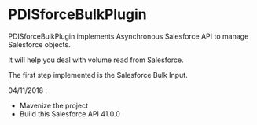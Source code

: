PDISforceBulkPlugin
===================
PDISforceBulkPlugin implements Asynchronous Salesforce API to manage Salesforce objects.

It will help you deal with volume read from Salesforce.

The first step implemented is the Salesforce Bulk Input.

04/11/2018 : 
 - Mavenize the project
 - Build this Salesforce API 41.0.0

